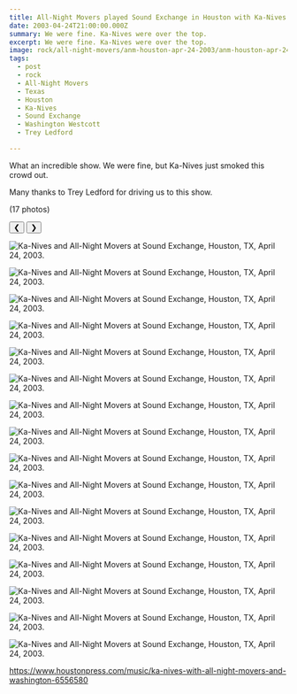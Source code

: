 ```yaml
---
title: All-Night Movers played Sound Exchange in Houston with Ka-Nives.
date: 2003-04-24T21:00:00.000Z
summary: We were fine. Ka-Nives were over the top.
excerpt: We were fine. Ka-Nives were over the top.
image: rock/all-night-movers/anm-houston-apr-24-2003/anm-houston-apr-24-2003-01.jpg 
tags:
  - post
  - rock
  - All-Night Movers
  - Texas
  - Houston
  - Ka-Nives
  - Sound Exchange
  - Washington Westcott
  - Trey Ledford

---
```


What an incredible show. We were fine, but Ka-Nives just smoked this crowd out. 

Many thanks to Trey Ledford for driving us to this show.

(17 photos)

<div id="viewport">
    <button id="buttonPrevious">&#10094;</button>
    <button id="buttonNext">&#10095;</button>

![Ka-Nives and All-Night Movers at Sound Exchange, Houston, TX, April 24, 2003.](/static/img/rock/all-night-movers/anm-houston-apr-24-2003/anm-houston-apr-24-2003-01.jpg "Ka-Nives and All-Night Movers at Sound Exchange, Houston, TX, April 24, 2003.")

![Ka-Nives and All-Night Movers at Sound Exchange, Houston, TX, April 24, 2003.](/static/img/rock/all-night-movers/anm-houston-apr-24-2003/anm-houston-apr-24-2003-02.jpg "Ka-Nives and All-Night Movers at Sound Exchange, Houston, TX, April 24, 2003.")

![Ka-Nives and All-Night Movers at Sound Exchange, Houston, TX, April 24, 2003.](/static/img/rock/all-night-movers/anm-houston-apr-24-2003/anm-houston-apr-24-2003-03.jpg "Ka-Nives and All-Night Movers at Sound Exchange, Houston, TX, April 24, 2003.")

![Ka-Nives and All-Night Movers at Sound Exchange, Houston, TX, April 24, 2003.](/static/img/rock/all-night-movers/anm-houston-apr-24-2003/anm-houston-apr-24-2003-04.jpg "Ka-Nives and All-Night Movers at Sound Exchange, Houston, TX, April 24, 2003.")

![Ka-Nives and All-Night Movers at Sound Exchange, Houston, TX, April 24, 2003.](/static/img/rock/all-night-movers/anm-houston-apr-24-2003/anm-houston-apr-24-2003-05.jpg "Ka-Nives and All-Night Movers at Sound Exchange, Houston, TX, April 24, 2003.")

![Ka-Nives and All-Night Movers at Sound Exchange, Houston, TX, April 24, 2003.](/static/img/rock/all-night-movers/anm-houston-apr-24-2003/anm-houston-apr-24-2003-06.jpg "Ka-Nives and All-Night Movers at Sound Exchange, Houston, TX, April 24, 2003.")

![Ka-Nives and All-Night Movers at Sound Exchange, Houston, TX, April 24, 2003.](/static/img/rock/all-night-movers/anm-houston-apr-24-2003/anm-houston-apr-24-2003-07.jpg "Ka-Nives and All-Night Movers at Sound Exchange, Houston, TX, April 24, 2003.")

![Ka-Nives and All-Night Movers at Sound Exchange, Houston, TX, April 24, 2003.](/static/img/rock/all-night-movers/anm-houston-apr-24-2003/anm-houston-apr-24-2003-08.jpg "Ka-Nives and All-Night Movers at Sound Exchange, Houston, TX, April 24, 2003.")

![Ka-Nives and All-Night Movers at Sound Exchange, Houston, TX, April 24, 2003.](/static/img/rock/all-night-movers/anm-houston-apr-24-2003/anm-houston-apr-24-2003-09.jpg "Ka-Nives and All-Night Movers at Sound Exchange, Houston, TX, April 24, 2003.")

![Ka-Nives and All-Night Movers at Sound Exchange, Houston, TX, April 24, 2003.](/static/img/rock/all-night-movers/anm-houston-apr-24-2003/anm-houston-apr-24-2003-10.jpg "Ka-Nives and All-Night Movers at Sound Exchange, Houston, TX, April 24, 2003.")

![Ka-Nives and All-Night Movers at Sound Exchange, Houston, TX, April 24, 2003.](/static/img/rock/all-night-movers/anm-houston-apr-24-2003/anm-houston-apr-24-2003-11.jpg "Ka-Nives and All-Night Movers at Sound Exchange, Houston, TX, April 24, 2003.")

![Ka-Nives and All-Night Movers at Sound Exchange, Houston, TX, April 24, 2003.](/static/img/rock/all-night-movers/anm-houston-apr-24-2003/anm-houston-apr-24-2003-12.jpg "Ka-Nives and All-Night Movers at Sound Exchange, Houston, TX, April 24, 2003.")

![Ka-Nives and All-Night Movers at Sound Exchange, Houston, TX, April 24, 2003.](/static/img/rock/all-night-movers/anm-houston-apr-24-2003/anm-houston-apr-24-2003-13.jpg "Ka-Nives and All-Night Movers at Sound Exchange, Houston, TX, April 24, 2003.")

![Ka-Nives and All-Night Movers at Sound Exchange, Houston, TX, April 24, 2003.](/static/img/rock/all-night-movers/anm-houston-apr-24-2003/anm-houston-apr-24-2003-14.jpg "Ka-Nives and All-Night Movers at Sound Exchange, Houston, TX, April 24, 2003.")

![Ka-Nives and All-Night Movers at Sound Exchange, Houston, TX, April 24, 2003.](/static/img/rock/all-night-movers/anm-houston-apr-24-2003/anm-houston-apr-24-2003-15.jpg "Ka-Nives and All-Night Movers at Sound Exchange, Houston, TX, April 24, 2003.")

![Ka-Nives and All-Night Movers at Sound Exchange, Houston, TX, April 24, 2003.](/static/img/rock/all-night-movers/anm-houston-apr-24-2003/anm-houston-apr-24-2003-16.jpg "Ka-Nives and All-Night Movers at Sound Exchange, Houston, TX, April 24, 2003.")


</div>
<div id="caption"></div>



https://www.houstonpress.com/music/ka-nives-with-all-night-movers-and-washington-6556580